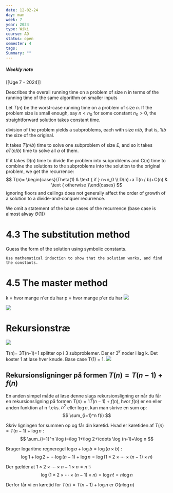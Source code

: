 ```yaml
---
date: 12-02-24
day: man
week: 7
year: 2024
type: Wiki
course: AD
status: open
semester: 4
tags: 
Summary: ""
---
```

##### Weekly note
[[Uge 7 - 2024]]

Describes the overall running time on a problem of size n in terms of the running time of the same algorithm on smaller inputs

Let $T(n)$ be the worst-case running time on a problem of
size $n$. If the problem size is small enough, say $n < n_0$ for some constant $n_0 > 0$, the straightforward solution takes constant time.

division of the problem yields a subproblems, each with size $n/b$, that is, $1/b$ the size of the original.

It takes $T (n/b)$ time to solve one subproblem of size £, and so it takes $aT (n/b)$ time to solve all $a$ of them.

If it takes D(n) time to divide the problem into subproblems and C(n) time to combine the solutions to the subproblems into the solution to the original problem, we get the recurrence:
$$
T(n)= \begin{cases}\Theta(1) & \text { if } n<n_0 \\ D(n)+a T(n / b)+C(n) & \text { otherwise }\end{cases}
$$
 ignoring floors and ceilings does not generally affect the order of growth of a solution to a divide-and-conquer recurrence.

We omit a statement of the base cases of the recurrence (base case is almost alway $\Theta(1)$)
# 4.3  The substitution method 
Guess the form of the solution using symbolic constants.  

	Use mathematical induction to show that the solution works, and find the constants.
#  4.5 The master method
k = hvor mange n'er du har 
p = hvor mange p'er du har
![](https://i.imgur.com/MOpU35f.png)

![](https://i.imgur.com/NzUEpZQ.png)
# Rekursionstræ
![](https://i.imgur.com/nEni58b.png)

T(n)= 3T(n-1)+1 
splitter op i 3 subproblemer. Der er $3^k$ noder i lag k. 
Det koster 1 at løse hver knude. Base case T(1) = 1.
![](https://i.imgur.com/hq2ISBi.png)


## Rekursionsligninger på formen $T(n)=T(n-1)+f(n)$

En anden simpel måde at løse denne slags rekursionsligning er når du får en rekursionsligning på formen $T(n)=1 T(n-1)+f(n)$, hvor $f(n)$ er en eller anden funktion af $\mathrm{n}$ f.eks. $n^2$ eller $\log n$, kan man skrive en sum op:
$$
\sum_{i=1}^n f(i)
$$

Skriv ligningen for summen op og får din køretid.
Hvad er køretiden af $T(n)=T(n-1)+\log n$ :
$$
\sum_{i=1}^n \log i=\log 1+\log 2+\cdots \log (n-1)+\log n
$$

Bruger logaritme regneregel $\log a+\log b=\log (a \times b)$ :
$$
\log 1+\log 2+\cdots \log (n-1)+\log n=\log (1 \times 2 \times \cdots \times(n-1) \times n)
$$

Der gælder at $1 \times 2 \times \cdots \times n-1 \times n=n$ !:
$$
\log (1 \times 2 \times \cdots \times(n-1) \times n)=\log n !=n \log n
$$

Derfor får vi en køretid for $T(n)=T(n-1)+\log n$ er $O(n \log n)$